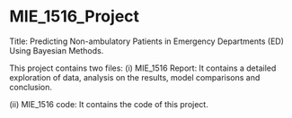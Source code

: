# MIE_1516_Project
Title: Predicting Non-ambulatory Patients in Emergency Departments (ED) Using Bayesian Methods.

This project contains two files:
(i) MIE_1516 Report: It contains a detailed exploration of data, analysis on the results, model comparisons and conclusion.

(ii) MIE_1516 code: It contains the code of this project.
